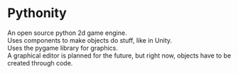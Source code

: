 # Pythonity 

An open source python 2d game engine.  
Uses components to make objects do stuff, like in Unity.  
Uses the pygame library for graphics.  
A graphical editor is planned for the future, but right now, objects have to be created through code.  